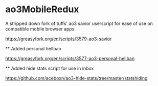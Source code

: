 # ao3MobileRedux
A stripped down fork of tuffs' ao3 savior userscript for ease of use on compatible mobile browser apps. 

https://greasyfork.org/en/scripts/3579-ao3-savior

** Added personal hellban

https://greasyfork.org/en/scripts/3577-ao3-personal-hellban

** Added hide stats script for use in inbox

https://github.com/aceboxn/ao3-hide-stats/tree/master/statshiding


